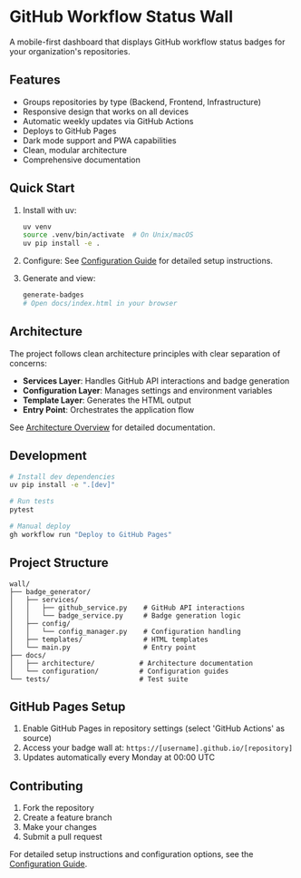 # GitHub Workflow Status Wall

A mobile-first dashboard that displays GitHub workflow status badges for your organization's repositories.

## Features

- Groups repositories by type (Backend, Frontend, Infrastructure)
- Responsive design that works on all devices
- Automatic weekly updates via GitHub Actions
- Deploys to GitHub Pages
- Dark mode support and PWA capabilities
- Clean, modular architecture
- Comprehensive documentation

## Quick Start

1. Install with uv:
   ```bash
   uv venv
   source .venv/bin/activate  # On Unix/macOS
   uv pip install -e .
   ```

2. Configure:
   See [Configuration Guide](docs/configuration/options.md) for detailed setup instructions.

3. Generate and view:
   ```bash
   generate-badges
   # Open docs/index.html in your browser
   ```

## Architecture

The project follows clean architecture principles with clear separation of concerns:

- **Services Layer**: Handles GitHub API interactions and badge generation
- **Configuration Layer**: Manages settings and environment variables
- **Template Layer**: Generates the HTML output
- **Entry Point**: Orchestrates the application flow

See [Architecture Overview](docs/architecture/overview.md) for detailed documentation.

## Development

```bash
# Install dev dependencies
uv pip install -e ".[dev]"

# Run tests
pytest

# Manual deploy
gh workflow run "Deploy to GitHub Pages"
```

## Project Structure

```
wall/
├── badge_generator/
│   ├── services/
│   │   ├── github_service.py    # GitHub API interactions
│   │   └── badge_service.py     # Badge generation logic
│   ├── config/
│   │   └── config_manager.py    # Configuration handling
│   ├── templates/               # HTML templates
│   └── main.py                  # Entry point
├── docs/
│   ├── architecture/           # Architecture documentation
│   └── configuration/          # Configuration guides
└── tests/                      # Test suite
```

## GitHub Pages Setup

1. Enable GitHub Pages in repository settings (select 'GitHub Actions' as source)
2. Access your badge wall at: `https://[username].github.io/[repository]`
3. Updates automatically every Monday at 00:00 UTC

## Contributing

1. Fork the repository
2. Create a feature branch
3. Make your changes
4. Submit a pull request

For detailed setup instructions and configuration options, see the [Configuration Guide](docs/configuration/options.md).
